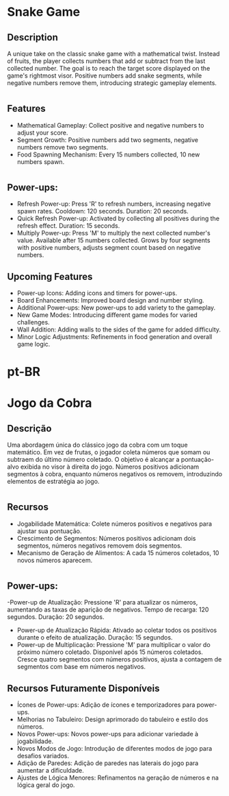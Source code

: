 # Snake Game

## Description
A unique take on the classic snake game with a mathematical twist. Instead of fruits, the player collects numbers that add or subtract from the last collected number. 
The goal is to reach the target score displayed on the game's rightmost visor. Positive numbers add snake segments, while negative numbers remove them, introducing strategic gameplay elements.

#
## Features
- Mathematical Gameplay: Collect positive and negative numbers to adjust your score.
- Segment Growth: Positive numbers add two segments, negative numbers remove two segments.
- Food Spawning Mechanism: Every 15 numbers collected, 10 new numbers spawn.

#
## Power-ups:
  - Refresh Power-up: Press 'R' to refresh numbers, increasing negative spawn rates. Cooldown: 120 seconds. Duration: 20 seconds.
  - Quick Refresh Power-up: Activated by collecting all positives during the refresh effect. Duration: 15 seconds.
  - Multiply Power-up: Press 'M' to multiply the next collected number's value. Available after 15 numbers collected. Grows by four segments with positive numbers, adjusts segment count based on negative numbers.

##

## Upcoming Features
- Power-up Icons: Adding icons and timers for power-ups.
- Board Enhancements: Improved board design and number styling.
- Additional Power-ups: New power-ups to add variety to the gameplay.
- New Game Modes: Introducing different game modes for varied challenges.
- Wall Addition: Adding walls to the sides of the game for added difficulty.
- Minor Logic Adjustments: Refinements in food generation and overall game logic.

##
##

 # pt-BR 
# Jogo da Cobra

## Descrição
Uma abordagem única do clássico jogo da cobra com um toque matemático. Em vez de frutas, o jogador coleta números que somam ou subtraem do último número coletado. O objetivo é alcançar a pontuação-alvo exibida no visor à direita do jogo. Números positivos adicionam segmentos à cobra, enquanto números negativos os removem, introduzindo elementos de estratégia ao jogo.

#
## Recursos
- Jogabilidade Matemática: Colete números positivos e negativos para ajustar sua pontuação.
- Crescimento de Segmentos: Números positivos adicionam dois segmentos, números negativos removem dois segmentos.
- Mecanismo de Geração de Alimentos: A cada 15 números coletados, 10 novos números aparecem.

#
## Power-ups:
-Power-up de Atualização: Pressione 'R' para atualizar os números, aumentando as taxas de aparição de negativos. Tempo de recarga: 120 segundos. Duração: 20 segundos.
- Power-up de Atualização Rápida: Ativado ao coletar todos os positivos durante o efeito de atualização. Duração: 15 segundos.
- Power-up de Multiplicação: Pressione 'M' para multiplicar o valor do próximo número coletado. Disponível após 15 números coletados. Cresce quatro segmentos com números positivos, ajusta a contagem de segmentos com base em números negativos.

##

## Recursos Futuramente Disponíveis
- Ícones de Power-ups: Adição de ícones e temporizadores para power-ups.
- Melhorias no Tabuleiro: Design aprimorado do tabuleiro e estilo dos números.
- Novos Power-ups: Novos power-ups para adicionar variedade à jogabilidade.
- Novos Modos de Jogo: Introdução de diferentes modos de jogo para desafios variados.
- Adição de Paredes: Adição de paredes nas laterais do jogo para aumentar a dificuldade.
- Ajustes de Lógica Menores: Refinamentos na geração de números e na lógica geral do jogo.
